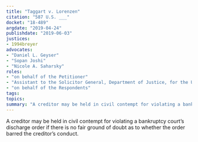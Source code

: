 ```yaml
---
title: "Taggart v. Lorenzen"
citation: "587 U.S. ___"
docket: "18-489"
argdate: "2019-04-24"
publishdate: "2019-06-03"
justices:
- 1994breyer
advocates:
- "Daniel L. Geyser"
- "Sopan Joshi"
- "Nicole A. Saharsky"
roles:
- "on behalf of the Petitioner"
- "Assistant to the Solicitor General, Department of Justice, for the United States, as amicus curiae, supporting neither party"
- "on behalf of the Respondents"
tags:
topics:
summary: "A creditor may be held in civil contempt for violating a bankruptcy court’s discharge order if there is no fair ground of doubt as to whether the order barred the creditor’s conduct."
---
```

A creditor may be held in civil contempt for violating a bankruptcy court’s discharge order if there is no fair ground of doubt as to whether the order barred the creditor’s conduct.
